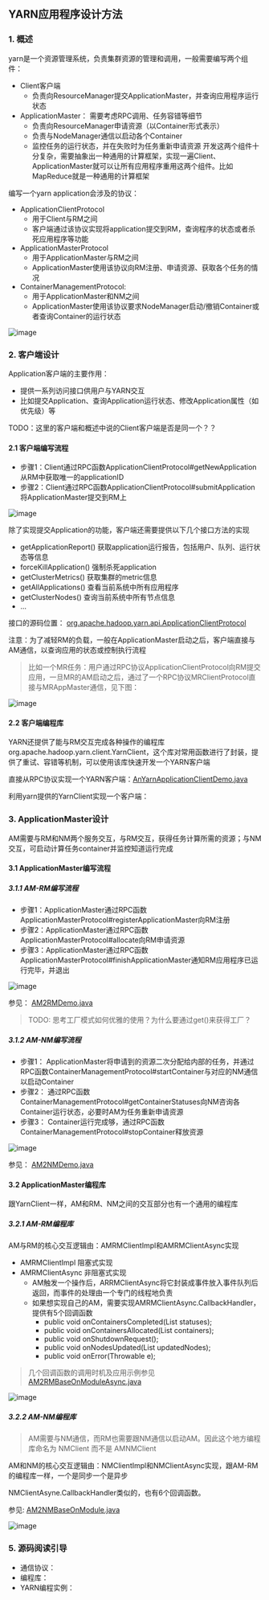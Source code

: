 ## YARN应用程序设计方法

### 1. 概述
yarn是一个资源管理系统，负责集群资源的管理和调用，一般需要编写两个组件：
- Client客户端
    - 负责向ResourceManager提交ApplicationMaster，并查询应用程序运行状态 
- ApplicationMaster： 需要考虑RPC调用、任务容错等细节
    - 负责向ResourceManager申请资源（以Container形式表示）
    - 负责与NodeManager通信以启动各个Container
    - 监控任务的运行状态，并在失败时为任务重新申请资源
开发这两个组件十分复杂，需要抽象出一种通用的计算框架，实现一遍Client、ApplicationMaster就可以让所有应用程序重用这两个组件。比如MapReduce就是一种通用的计算框架

编写一个yarn application会涉及的协议：
- ApplicationClientProtocol
    - 用于Client与RM之间
    - 客户端通过该协议实现将application提交到RM，查询程序的状态或者杀死应用程序等功能
- ApplicationMasterProtocol
    - 用于ApplicationMaster与RM之间
    - ApplicationMaster使用该协议向RM注册、申请资源、获取各个任务的情况
- ContainerManagementProtocol:
    - 用于ApplicationMaster和NM之间
    - ApplicationMaster使用该协议要求NodeManager启动/撤销Container或者查询Container的运行状态

![image](https://github.com/fancyChuan/read-the-source/blob/master/hadoop/img/应用程序设计相关的通信协议.png?raw=true)

### 2. 客户端设计
Application客户端的主要作用：
- 提供一系列访问接口供用户与YARN交互
- 比如提交Application、查询Application运行状态、修改Application属性（如优先级）等

TODO：这里的客户端和概述中说的Client客户端是否是同一个？？

#### 2.1 客户端编写流程
- 步骤1：Client通过RPC函数ApplicationClientProtocol#getNewApplication从RM中获取唯一的applicationID
- 步骤2：Client通过RPC函数ApplicationClientProtocol#submitApplication将ApplicationMaster提交到RM上

![image](https://github.com/fancyChuan/read-the-source/blob/master/hadoop/img/客户端提交应用程序.png?raw=true)

除了实现提交Application的功能，客户端还需要提供以下几个接口方法的实现
- getApplicationReport() 获取application运行报告，包括用户、队列、运行状态等信息
- forceKillApplication() 强制杀死application
- getClusterMetrics() 获取集群的metric信息
- getAllApplications() 查看当前系统中所有应用程序
- getClusterNodes() 查询当前系统中所有节点信息
- ...

接口的源码位置： [org.apache.hadoop.yarn.api.ApplicationClientProtocol](https://github.com/fancychuan/read-the-source/tree/master/hadoop-2.2.0-src/hadoop-yarn-project/hadoop-yarn/hadoop-yarn-api/src/main/java/org/apache/hadoop/yarn/api/ApplicationClientProtocol.java) 

注意：为了减轻RM的负载，一般在ApplicationMaster启动之后，客户端直接与AM通信，以查询应用的状态或控制执行流程
> 比如一个MR任务：用户通过RPC协议ApplicationClientProtocol向RM提交应用，一旦MR的AM启动之后，通过了一个RPC协议MRClientProtocol直接与MRAppMaster通信，见下图：

![image](https://github.com/fancyChuan/read-the-source/blob/master/hadoop/img/客户端获取应用信息及控制应用程序.png?raw=true)

#### 2.2 客户端编程库
YARN还提供了能与RM交互完成各种操作的编程库org.apache.hadoop.yarn.client.YarnClient，这个库对常用函数进行了封装，提供了重试、容错等机制，可以使用该库快速开发一个YARN客户端

直接从RPC协议实现一个YARN客户端：[AnYarnApplicationClientDemo.java](https://github.com/fancychuan/read-the-source/tree/master/hadoop/src/yarn/design/client/AnYarnApplicationClientDemo.java)

利用yarn提供的YarnClient实现一个客户端： 

### 3. ApplicationMaster设计
AM需要与RM和NM两个服务交互，与RM交互，获得任务计算所需的资源；与NM交互，可启动计算任务container并监控知道运行完成
#### 3.1 ApplicationMaster编写流程
##### 3.1.1 AM-RM编写流程
- 步骤1：ApplicationMaster通过RPC函数ApplicationMasterProtocol#registerApplicationMaster向RM注册
- 步骤2：ApplicationMaster通过RPC函数ApplicationMasterProtocol#allocate向RM申请资源
- 步骤3：ApplicationMaster通过RPC函数ApplicationMasterProtocol#finishApplicationMaster通知RM应用程序已运行完毕，并退出

![image](https://github.com/fancyChuan/read-the-source/blob/master/hadoop/img/ApplicationMaster与ResourceManager通信流程.png?raw=true)

参见： [AM2RMDemo.java](https://github.com/fancychuan/read-the-source/tree/master/hadoop/src/yarn/design/client/AM2RMDemo.java)

> TODO: 思考工厂模式如何优雅的使用？为什么要通过get()来获得工厂？

##### 3.1.2 AM-NM编写流程
- 步骤1： ApplicationMaster将申请到的资源二次分配给内部的任务，并通过RPC函数ContainerManagementProtocol#startContainer与对应的NM通信以启动Container
- 步骤2： 通过RPC函数ContainerManagementProtocol#getContainerStatuses向NM咨询各Container运行状态，必要时AM为任务重新申请资源
- 步骤3： Container运行完成够，通过RPC函数ContainerManagementProtocol#stopContainer释放资源

![image](https://github.com/fancyChuan/read-the-source/blob/master/hadoop/img/ApplicationMaster与NodeManager通信流程.png?raw=true)

参见： [AM2NMDemo.java](https://github.com/fancychuan/read-the-source/tree/master/hadoop/src/yarn/design/client/AM2NMDemo.java)

#### 3.2 ApplicationMaster编程库
跟YarnClient一样，AM和RM、NM之间的交互部分也有一个通用的编程库
##### 3.2.1 AM-RM编程库
AM与RM的核心交互逻辑由：AMRMClientImpl和AMRMClientAsync实现
- AMRMClientImpl 阻塞式实现
- AMRMClientAsync 非阻塞式实现
    - AM触发一个操作后，ARRMClientAsync将它封装成事件放入事件队列后返回，而事件的处理由一个专门的线程地负责
    - 如果想实现自己的AM，需要实现AMRMClientAsync.CallbackHandler，提供有5个回调函数
        - public void onContainersCompleted(List<ContainerStatus> statuses);
        - public void onContainersAllocated(List<Container> containers);
        - public void onShutdownRequest();
        - public void onNodesUpdated(List<NodeReport> updatedNodes);
        - public void onError(Throwable e);
> 几个回调函数的调用时机及应用示例参见 [AM2RMBaseOnModuleAsync.java](https://github.com/fancychuan/read-the-source/tree/master/hadoop/src/yarn/design/client/AM2RMBaseOnModuleAsync.java)
    
![image](https://github.com/fancyChuan/read-the-source/blob/master/hadoop/img/AM-RM编程库.png?raw=true)

##### 3.2.2 AM-NM编程库
> AM需要与NM通信，而RM也需要跟NM通信以启动AM。因此这个地方编程库命名为 NMClient 而不是 AMNMClient

AM和NM的核心交互逻辑由：NMClientImpl和NMClientAsync实现，跟AM-RM的编程库一样，一个是同步一个是异步

NMClientAsyne.CallbackHandler类似的，也有6个回调函数。

参见: [AM2NMBaseOnModule.java](https://github.com/fancychuan/read-the-source/tree/master/hadoop/src/yarn/design/client/AM2NMBaseOnModule.java)

![image](https://github.com/fancyChuan/read-the-source/blob/master/hadoop/img/AM-NM编程库.png?raw=true)

### 5. 源码阅读引导
- 通信协议：
- 编程库：
- YARN编程实例：